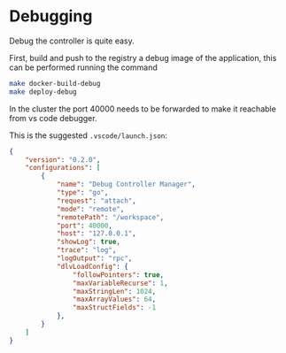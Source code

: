 # Debugging
Debug the controller is quite easy.

First, build and push to the registry a debug image of the application, this can be performed running the command
```sh
make docker-build-debug
make deploy-debug
```

In the cluster the port 40000 needs to be forwarded to make it reachable from vs code debugger.

This is the suggested `.vscode/launch.json`:
```json
{
    "version": "0.2.0",
    "configurations": [
        {
            "name": "Debug Controller Manager",
            "type": "go",
            "request": "attach",
            "mode": "remote",
            "remotePath": "/workspace",
            "port": 40000,
            "host": "127.0.0.1",
            "showLog": true,
            "trace": "log",
            "logOutput": "rpc",
            "dlvLoadConfig": {
                "followPointers": true,
                "maxVariableRecurse": 1,
                "maxStringLen": 1024,
                "maxArrayValues": 64,
                "maxStructFields": -1
            },
        }
    ]
}
```